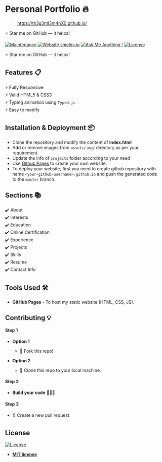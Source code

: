 # Personal Portfolio 🔥
> https://th3g3ntl3m4nX0.github.io/

:star: Star me on GitHub — it helps!

[![Maintenance](https://img.shields.io/badge/maintained-yes-green.svg)](https://github.com/jimmywach/jimmyeach.github.io/commits/master)
[![Website shields.io](https://img.shields.io/badge/website-up-yellow)](http://jimmywach.github.io/)
[![Ask Me Anything !](https://img.shields.io/badge/ask%20me-linkedin-1abc9c.svg)](https://www.linkedin.com/in/james-macharia-117306201/)
[![License](http://img.shields.io/:license-mit-blue.svg?style=flat-square)](http://badges.mit-license.org)












  


:star: Star me on GitHub — it helps!

## Features 📋
⚡️ Fully Responsive\
⚡️ Valid HTML5 & CSS3\
⚡️ Typing animation using `Typed.js`\
⚡️ Easy to modify

## Installation & Deployment 📦
- Clone the repository and modify the content of <b>index.html</b> 
- Add or remove images from `assets/img/` directory as per your requirement.
- Update the info of `projects` folder according to your need
- Use [Github Pages](https://create-react-app.dev/docs/deployment/#github-pages) to create your own website.
- To deploy your website, first you need to create github repository with name `<your-github-username>.github.io` and push the generated code to the `master` branch.

## Sections 📚
✔️ About\
✔️ Interests\
✔️ Education\
✔️ Online Certification\
✔️ Experience\
✔️ Projects \
✔️ Skills \
✔️ Resume\
✔️ Contact Info



## Tools Used 🛠️
* <b>GitHub Pages</b> - To host my static website (HTML, CSS, JS).

## Contributing 💡
#### Step 1

- **Option 1**
    - 🍴 Fork this repo!

- **Option 2**
    - 👯 Clone this repo to your local machine.


#### Step 2

- **Build your code** 🔨🔨🔨

#### Step 3

- 🔃 Create a new pull request.

## License
[![License](http://img.shields.io/:license-mit-blue.svg?style=flat-square)](http://badges.mit-license.org)

- **[MIT license](http://opensource.org/licenses/mit-license.php)**

